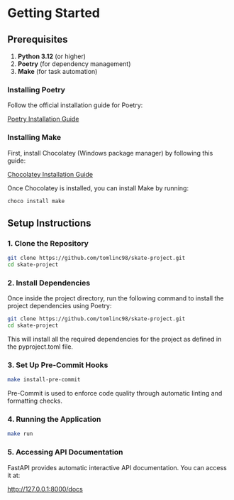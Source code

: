# Getting Started

## Prerequisites

1. **Python 3.12** (or higher)
2. **Poetry** (for dependency management)
3. **Make** (for task automation)

### Installing Poetry

Follow the official installation guide for Poetry:

[Poetry Installation Guide](https://python-poetry.org/docs/#installing-with-the-official-installer)

### Installing Make

First, install Chocolatey (Windows package manager) by following this guide:

[Chocolatey Installation Guide](https://chocolatey.org/install)

Once Chocolatey is installed, you can install Make by running:

```bash
choco install make
```

## Setup Instructions

### 1. Clone the Repository

```bash
git clone https://github.com/tomlinc98/skate-project.git
cd skate-project
```

### 2. Install Dependencies

Once inside the project directory, run the following command to install the project dependencies using Poetry:

```bash
git clone https://github.com/tomlinc98/skate-project.git
cd skate-project
```

This will install all the required dependencies for the project as defined in the pyproject.toml file.

### 3. Set Up Pre-Commit Hooks

```bash
make install-pre-commit
```

Pre-Commit is used to enforce code quality through automatic linting and formatting checks.

### 4. Running the Application

```bash
make run
```

### 5. Accessing API Documentation

FastAPI provides automatic interactive API documentation. You can access it at:

http://127.0.0.1:8000/docs
